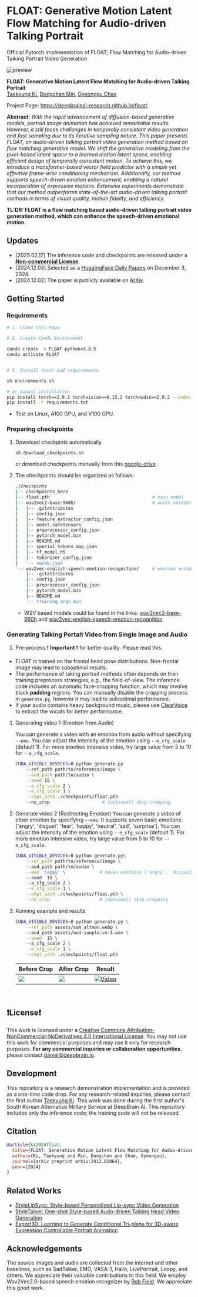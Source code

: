 # FLOAT: Generative Motion Latent Flow Matching for Audio-driven Talking Portrait
Official Pytorch Implementation of FLOAT; Flow Matching for Audio-driven Talking Portrait Video Generation

![preview](./assets/float-abstract.png)

**FLOAT: Generative Motion Latent Flow Matching for Audio-driven Talking Portrait**<br>
[Taekyung Ki](https://taekyungki.github.io), [Dongchan Min](https://kevinmin95.github.io), [Gyeongsu Chae](https://www.aistudios.com/ko)

Project Page: https://deepbrainai-research.github.io/float/

**Abstract**: *With the rapid advancement of diffusion-based generative models, portrait image animation has achieved remarkable results. However, it still faces challenges in temporally consistent video generation and fast sampling due to its iterative sampling nature. This paper presents FLOAT, an audio-driven talking portrait video generation method based on flow matching generative model. We shift the generative modeling from the pixel-based latent space to a learned motion latent space, enabling efficient design of temporally consistent motion. To achieve this, we introduce a transformer-based vector field predictor with a simple yet effective frame-wise conditioning mechanism. Additionally, our method supports speech-driven emotion enhancement, enabling a natural incorporation of expressive motions. Extensive experiments demonstrate that our method outperforms state-of-the-art audio-driven talking portrait methods in terms of visual quality, motion fidelity, and efficiency.*

**TL:DR: FLOAT is a flow matching based audio-driven talking portrait video generation method, which can enhance the speech-driven emotional motion.**

## Updates
- [2025.02.17] The inference code and checkpoints are released under a **[Non-commercial License](https://creativecommons.org/licenses/by-nc-nd/4.0/)**.
- [2024.12.03] Selected as a [HuggingFace Daily Papers](https://huggingface.co/papers?date=2024-12-03) on December 3, 2024. 
- [2024.12.02] The paper is publicly available on [ArXiv](https://arxiv.org/abs/2412.01064).

## Getting Started
### Requirements
```.bash
# 1. Clone this Repo

# 2. Create Conda Environment

conda create -n FLOAT python=3.8.5
conda activate FLOAT


# 3. Install torch and requirements

sh environments.sh

# or manual installation
pip install torch==2.0.1 torchvision==0.15.2 torchaudio==2.0.2 --index-url https://download.pytorch.org/whl/cu118
pip install -r requirements.txt
```
- Test on Linux, A100 GPU, and V100 GPU.

### Preparing checkpoints

1. Download checkpints automatically

    ```.bash
    sh download_checkpoints.sh
    ```

    or download checkpoints manually from this [google-drive](https://drive.google.com/file/d/1rvWuM12cyvNvBQNCLmG4Fr2L1rpjQBF0/view?usp=sharing).

2. The checkpoints should be organized as follows:
    ```.bash
    ./checkpints
    |-- checkpoints_here
    |-- float.pth                                       # main model
    |-- wav2vec2-base-960h/                             # audio encoder
    |   |-- .gitattributes
    |   |-- config.json
    |   |-- feature_extractor_config.json
    |   |-- model.safetensors
    |   |-- preprocessor_config.json
    |   |-- pytorch_model.bin
    |   |-- README.md
    |   |-- special_tokens_map.json
    |   |-- tf_model.h5
    |   |-- tokenizer_config.json
    |   '-- vocab.json
    '-- wav2vec-english-speech-emotion-recognition/     # emotion encoder
        |-- .gitattributes
        |-- config.json
        |-- preprocessor_config.json
        |-- pytorch_model.bin
        |-- README.md
        '-- training_args.bin
    ```
   - W2V based models could be found in the links: [wav2vec2-base-960h](https://huggingface.co/facebook/wav2vec2-base-960h) and [wav2vec-english-speech-emotion-recognition](https://huggingface.co/r-f/wav2vec-english-speech-emotion-recognition).


### Generating Talking Portait Video from Single Image and Audio
1. Pre-process;❗ **Important** ❗ for better quality. Please read this.
- FLOAT is trained on the frontal head pose distributions. Non-frontal image may lead to suboptimal results.
- The performance of taking portrait methods often depends on their training preprocess strategies, e.g., the field-of-view. The inference code includes an automatic face-cropping function, which may involve black **padding** regions. You can manually disable the cropping process in `generate.py`, however it may lead to suboptimal performance.
- If your audio contains heavy background music, please use [ClearVoice](https://github.com/modelscope/ClearerVoice-Studio) to extract the vocals for better performance.


1. Generating video 1 (Emotion from Audio)
   
    You can generate a video with an emotion from audio without specifying `--emo`. You can adjust the intensity of the emotion using `--e_cfg_scale` (default 1). For more emotion intensive video, try large value from 5 to 10 for `--e_cfg_scale`. 
    ```.bash
    CUDA_VISIBLE_DEVICES=0 python generate.py
        --ref_path path/to/reference/image \
        --aud_path path/to/audio \
        --seed 15 \
        --a_cfg_scale 2 \
        --e_cfg_scale 1 \
        --ckpt_path ./checkpoints/float.pth
        --no_crop                    # [optional] skip cropping
    ```

2. Generate video 2 (Redirecting Emotion)
    You can generate a video of other emotion by specifying `--emo`. It supports seven basic emotions: ['angry', 'disgust', 'fear', 'happy', 'neutral', 'sad', 'surprise']. You can adjust the intensity of the emotion using `--e_cfg_scale` (default 1). For more emotion intensive video, try large value from 5 to 10 for `--e_cfg_scale`.
    ```.bash
    CUDA_VISIBLE_DEVICES=0 python generate.py\
        --ref_path path/to/reference/image \ 
        --aud_path path/to/audio \
        --emo 'happy' \             # Seven emotions ['angry', 'disgust', 'fear', 'happy', 'neutral', 'sad', 'surprise'] 
        --seed  15 \ 
        --a_cfg_scale 2 \
        --e_cfg_scale 1 \
        --ckpt_path ./checkpoints/float.pth \
        --no_crop                   # [optional] skip cropping
    ```

3. Running example and results
    ```.bash
    CUDA_VISIBLE_DEVICES=0 python generate.py \
        --ref_path assets/sam_altman.webp \ 
        --aud_path assets/aud-sample-vs-1.wav \
        --seed  15 \ 
        --a_cfg_scale 2 \
        --e_cfg_scale 1 \
        --ckpt_path ./checkpoints/float.pth
    ```
    

    | Before Crop | After Crop | Result |
    |---------------|---------|--------|
    | ![](assets/sam_altman.webp) | ![](assets/sam_altman_512x512.jpg) | [![Video](assets/sam_altman_512x512.jpg)](assets/sam_altman_result.mp4) |

<br>

## ❗License❗
This work is licensed under a [Creative Commons Attribution-NonCommercial-NoDerivatives 4.0 International License](https://creativecommons.org/licenses/by-nc-nd/4.0/). You may not use this work for commercial purposes and may use it only for research purposes. **For any commercial inquiries or collaboration opportunities**, please contact daniel@deepbrain.io.


## Development
This repository is a research demonstration implementation and is provided as a one-time code drop. For any research-related inquiries, please contact the first author [Taekyung Ki](https://github.com/TaekyungKi). This work was done during the first author's South Korean Alternative Military Service at DeepBrain AI. This repository includes only the inference code; the training code will not be released. 

## Citation
```bibtex
@article{ki2024float,
  title={FLOAT: Generative Motion Latent Flow Matching for Audio-driven Talking Portrait},
  author={Ki, Taekyung and Min, Dongchan and Chae, Gyeongsu},
  journal={arXiv preprint arXiv:2412.01064},
  year={2024}
}
```

## Related Works
- [StyleLipSync: Style-based Personalized Lip-sync Video Generation](https://arxiv.org/abs/2305.00521)<br>
- [StyleTalker: One-shot Style-based Audo-driven Talking Head Video Generation](https://arxiv.org/abs/2208.10922)<br>
- [Export3D: Learning to Generate Conditional Tri-plane for 3D-aware Expression Controllable Portrait Animation](https://arxiv.org/abs/2404.00636)<br>

## Acknowledgements

The source images and audio are collected from the internet and other baselines, such as SadTalker, EMO, VASA-1, Hallo, LivePortrait, Loopy, and others. We appreciate their valuable contributions to this field. We employ Wav2Vec2.0-based speech emotion recognizer by [Rob Field](https://huggingface.co/r-f/wav2vec-english-speech-emotion-recognition). We appreciate this good work.

